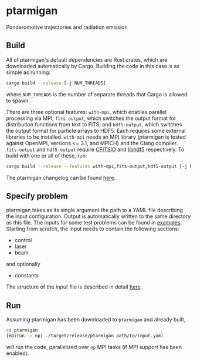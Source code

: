 # ptarmigan

Ponderomotive trajectories and radiation emission

## Build

All of ptarmigan's default dependencies are Rust crates, which are downloaded automatically by Cargo. Building the code in this case is as simple as running:

```bash
cargo build --release [-j NUM_THREADS]
```

where `NUM_THREADS` is the number of separate threads that Cargo is allowed to spawn.

There are three optional features: `with-mpi`, which enables parallel processing via MPI; `fits-output`, which switches the output format for distribution functions from text to FITS; and `hdf5-output`, which switches the output format for particle arrays to HDF5.
Each requires some external libraries to be installed.
`with-mpi` needs an MPI library (ptarmigan is tested against OpenMPI, versions <= 3.1, and MPICH) and the Clang compiler.
`fits-output` and `hdf5-output` require [CFITSIO](https://heasarc.gsfc.nasa.gov/fitsio/) and [libhdf5](https://www.hdfgroup.org/solutions/hdf5/) respectively.
To build with one or all of these, run:

```bash
cargo build --release --features with-mpi,fits-output,hdf5-output [-j NUM_THREADS]
```

The ptarmigan changelog can be found [here](docs/changelog.md).

## Specify problem

ptarmigan takes as its single argument the path to a YAML file describing the input configuration. Output is automatically written to the same directory as this file. The inputs for some test problems can be found in [examples](examples). Starting from scratch, the input needs to contain the following sections:

* control
* laser
* beam

and optionally

* constants

The structure of the input file is described in detail [here](docs/input.md).

## Run

Assuming ptarmigan has been downloaded to `ptarmigan` and already built,

```bash
cd ptarmigan
[mpirun -n np] ./target/release/ptarmigan path/to/input.yaml
```

will run the code, parallelized over `np` MPI tasks (if MPI support has been enabled).

